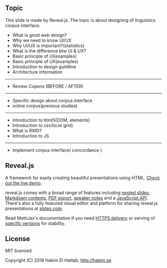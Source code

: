 ## Topic
This slide is made by Reveal.js. The topic is about designing of linguistics corpus interface. 
- What is good web design?
- Why we need to know UI/UX
- Why UI/UX is important?(statistics)
- What is the difference btw UI & UX?
- Basic principle of UI(examples)
- Basic principle of UX(examples)
- Introduction to design guildline
- Architecture information
-----------
- Review Copens (BEFORE / AFTER)
-----------
- Specific design about corpus interface
- online corpus(previous studies)
-----------
- Introduction to html5(DOM, elements)
- Introduction to css3(css grid)
- What is RWD? 
- Introduction to JS
-----------
- Implement corpus interface( concordance )


## Reveal.js
A framework for easily creating beautiful presentations using HTML. [Check out the live demo](http://revealjs.com/).

reveal.js comes with a broad range of features including [nested slides](https://github.com/hakimel/reveal.js#markup), [Markdown contents](https://github.com/hakimel/reveal.js#markdown), [PDF export](https://github.com/hakimel/reveal.js#pdf-export), [speaker notes](https://github.com/hakimel/reveal.js#speaker-notes) and a [JavaScript API](https://github.com/hakimel/reveal.js#api). There's also a fully featured visual editor and platform for sharing reveal.js presentations at [slides.com](https://slides.com?ref=github).

Read MathJax's documentation if you need [HTTPS delivery](http://docs.mathjax.org/en/latest/start.html#secure-access-to-the-cdn) or serving of [specific versions](http://docs.mathjax.org/en/latest/configuration.html#loading-mathjax-from-the-cdn) for stability.

## License

MIT licensed

Copyright (C) 2018 Hakim El Hattab, http://hakim.se
